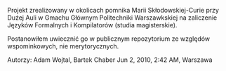 Projekt zrealizowany w okolicach pomnika Marii Skłodowskiej-Curie przy Dużej Auli w Gmachu Głównym Politechniki Warszawkskiej
na zaliczenie Języków Formalnych i Kompilatorów (studia magisterskie).

Postanowiłem uwiecznić go w publicznym repozytorium ze względów wspominkowych,
nie merytorycznych.

Autorzy: Adam Wojtal, Bartek Chaber
Jun 2, 2010, 2:42 AM, Warszawa
